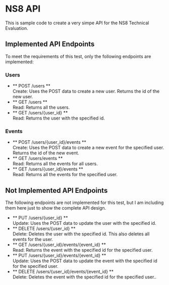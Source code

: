 # NS8 API
This is sample code to create a very simpe API for the NS8 Technical Evaluation.

## Implemented API Endpoints

To meet the requirements of this test, only the following endpoints are implemented:

### Users
* ** POST /users **  
  Create: Uses the POST data to create a new user.  Returns the id of the new user.
* ** GET /users **  
  Read: Returns all the users.
* ** GET /users/{user_id} **  
  Read: Returns the user with the specified id.

### Events
* ** POST /users/{user_id}/events **  
  Create: Uses the POST data to create a new event for the specified user.  Returns the id of the new event.
* ** GET /users/events **  
  Read: Returns all the events for all users.
* ** GET /users/{user_id}/events **  
  Read: Returns all the events for the specified user.



## Not Implemented API Endpoints

The following endpoints are not implemented for this test, but I am including them here just to show the complete
API design.

* ** PUT /users/{user_id}  **  
  Update: Uses the POST data to update the user with the specified id.
* ** DELETE /users/{user_id} **  
  Delete: Deletes the user with the specified id.  This also deletes all events for the user.
* ** GET /users/{user_id}/events/{event_id} **  
  Read: Returns the event with the specified id for the specified user.
* ** PUT /users/{user_id}/events/{event_id}  **  
  Update: Uses the POST data to update the event with the specified id for the specified user.
* ** DELETE /users/{user_id}/events/{event_id} **  
  Delete: Deletes the event with the specified id for the specified user..


